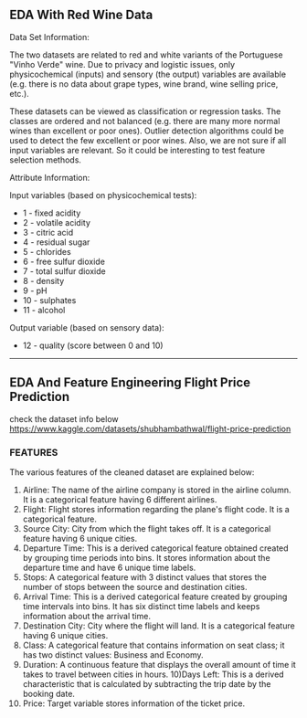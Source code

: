 ## EDA With Red Wine Data

Data Set Information:

The two datasets are related to red and white variants of the Portuguese "Vinho Verde" wine. Due to privacy and logistic issues, only physicochemical (inputs) and sensory (the output) variables are available (e.g. there is no data about grape types, wine brand, wine selling price, etc.).

These datasets can be viewed as classification or regression tasks. The classes are ordered and not balanced (e.g. there are many more normal wines than excellent or poor ones). Outlier detection algorithms could be used to detect the few excellent or poor wines. Also, we are not sure if all input variables are relevant. So it could be interesting to test feature selection methods.

Attribute Information:

Input variables (based on physicochemical tests):

- 1 - fixed acidity
- 2 - volatile acidity
- 3 - citric acid
- 4 - residual sugar
- 5 - chlorides
- 6 - free sulfur dioxide
- 7 - total sulfur dioxide
- 8 - density
- 9 - pH
- 10 - sulphates
- 11 - alcohol

Output variable (based on sensory data):

- 12 - quality (score between 0 and 10)

---

## EDA And Feature Engineering Flight Price Prediction

check the dataset info below
https://www.kaggle.com/datasets/shubhambathwal/flight-price-prediction

### FEATURES

The various features of the cleaned dataset are explained below:

1. Airline: The name of the airline company is stored in the airline column. It is a categorical feature having 6 different airlines.
2. Flight: Flight stores information regarding the plane's flight code. It is a categorical feature.
3. Source City: City from which the flight takes off. It is a categorical feature having 6 unique cities.
4. Departure Time: This is a derived categorical feature obtained created by grouping time periods into bins. It stores information about the departure time and have 6 unique time labels.
5. Stops: A categorical feature with 3 distinct values that stores the number of stops between the source and destination cities.
6. Arrival Time: This is a derived categorical feature created by grouping time intervals into bins. It has six distinct time labels and keeps information about the arrival time.
7. Destination City: City where the flight will land. It is a categorical feature having 6 unique cities.
8. Class: A categorical feature that contains information on seat class; it has two distinct values: Business and Economy.
9. Duration: A continuous feature that displays the overall amount of time it takes to travel between cities in hours.
   10)Days Left: This is a derived characteristic that is calculated by subtracting the trip date by the booking date.
10. Price: Target variable stores information of the ticket price.
